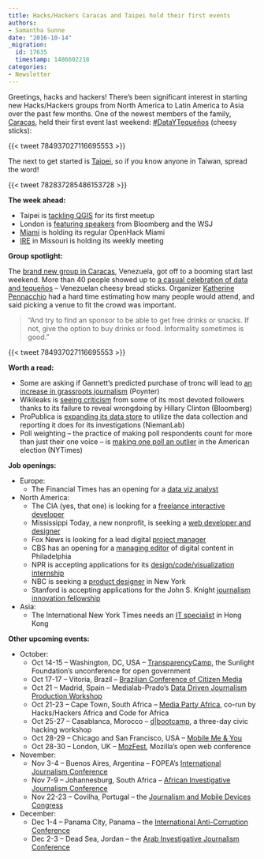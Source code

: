 ```yaml
---
title: Hacks/Hackers Caracas and Taipei hold their first events
authors:
- Samantha Sunne
date: "2016-10-14"
_migration:
  id: 17635
  timestamp: 1486602218
categories:
- Newsletter
---
```


Greetings, hacks and hackers! There&#8217;s been significant interest in starting new Hacks/Hackers groups from North America to Latin America to Asia over the past few months. One of the newest members of the family, [Caracas][1], held their first event last weekend: [#DataYTequeños][2] (cheesy sticks):

{{< tweet 784937027116695553 >}}

The next to get started is [Taipei][3], so if you know anyone in Taiwan, spread the word!

{{< tweet 782837285486153728 >}}

**The week ahead:**

  * Taipei is [tackling QGIS][4] for its first meetup
  * London is [featuring speakers][5] from Bloomberg and the WSJ
  * [Miami][6] is holding its regular OpenHack Miami
  * [IRE][7] in Missouri is holding its weekly meeting

**Group spotlight:**

The [brand new group in Caracas][1], Venezuela, got off to a booming start last weekend. More than 40 people showed up to [a casual celebration of data and tequeños][8] &#8211; Venezuelan cheesy bread sticks. Organizer [Katherine Pennacchio][9] had a hard time estimating how many people would attend, and said picking a venue to fit the crowd was important.

> &#8220;And try to find an sponsor to be able to get free drinks or snacks. If not, give the option to buy drinks or food. Informality sometimes is good.&#8221;

{{< tweet 784937027116695553 >}}

**Worth a read:**

  * Some are asking if Gannett&#8217;s predicted purchase of tronc will lead to [an increase in grassroots journalism][10] (Poynter)
  * Wikileaks is [seeing criticism][11] from some of its most devoted followers thanks to its failure to reveal wrongdoing by Hillary Clinton (Bloomberg)
  * ProPublica is [expanding its data store][12] to utilize the data collection and reporting it does for its investigations (NiemanLab)
  * Poll weighting &#8211; the practice of making poll respondents count for more than just their one voice &#8211; is [making one poll an outlier][13] in the American election (NYTimes)

**Job openings:**

  * Europe:
      * The Financial Times has an opening for a [data viz analyst][14]
  * North America:
      * The CIA (yes, that one) is looking for a [freelance interactive developer][15]
      * Mississippi Today, a new nonprofit, is seeking a [web developer and designer][16]
      * Fox News is looking for a lead digital [project manager][17]
      * CBS has an opening for a [managing editor][18] of digital content in Philadelphia
      * NPR is accepting applications for its [design/code/visualization internship][19]
      * NBC is seeking a [product designer][20] in New York
      * Stanford is accepting applications for the John S. Knight [journalism innovation fellowship][21]
  * Asia:
      * The International New York Times needs an [IT specialist][22] in Hong Kong

**Other upcoming events:**

  * October:
      * Oct 14-15 &#8211; Washington, DC, USA &#8211; [TransparencyCamp][23], the Sunlight Foundation&#8217;s unconference for open government
      * Oct 17-17 &#8211; Vitoria, Brazil &#8211; [Brazilian Conference of Citizen Media][24]
      * Oct 21 &#8211; Madrid, Spain &#8211; Medialab-Prado&#8217;s [Data Driven Journalism Production Workshop][25]
      * Oct 21-23 &#8211; Cape Town, South Africa &#8211; [Media Party Africa][26], co-run by Hacks/Hackers Africa and Code for Africa
      * Oct 25-27 &#8211; Casablanca, Morocco &#8211; [d|bootcamp][27], a three-day civic hacking workshop
      * Oct 28-29 &#8211; Chicago and San Francisco, USA &#8211; [Mobile Me & You][28]
      * Oct 28-30 &#8211; London, UK &#8211; [MozFest][29], Mozilla&#8217;s open web conference
  * November:
      * Nov 3-4 &#8211; Buenos Aires, Argentina &#8211; FOPEA&#8217;s [International Journalism Conference][30]
      * Nov 7-9 &#8211; Johannesburg, South Africa &#8211; [African Investigative Journalism Conference][31]
      * Nov 22-23 &#8211; Covilha, Portugal &#8211; the [Journalism and Mobile Devices Congress][32]
  * December:
      * Dec 1-4 &#8211; Panama City, Panama &#8211; the [International Anti-Corruption Conference][33]
      * Dec 2-3 &#8211; Dead Sea, Jordan &#8211; the [Arab Investigative Journalism Conference][34]

 [1]: http://www.meetup.com/Hacks-Hackers-Periodistas-y-Programadores-Caracas/
 [2]: https://twitter.com/hashtag/DataYTeque%C3%B1os?src=hash
 [3]: https://twitter.com/hackshackersTPE
 [4]: http://www.accupass.com/go/hhtpe01
 [5]: https://www.eventbrite.co.uk/e/hackshackers-london-october-meetup-tickets-28388663256
 [6]: http://www.meetup.com/Hacks-Hackers-Miami/
 [7]: http://www.meetup.com/hackshackersIRE/
 [8]: http://www.meetup.com/Hacks-Hackers-Periodistas-y-Programadores-Caracas/events/234249929/
 [9]: https://twitter.com/KathyPennacchio
 [10]: http://www.poynter.org/2016/if-gannett-buys-tronc-and-cuts-a-new-crop-of-grassroots-sites-could-follow/433644/?utm_source=Daily+Lab+email+list&utm_campaign=231956195f-dailylabemail3&utm_medium=email&utm_term=0_d68264fd5e-231956195f-396065225
 [11]: http://www.bloomberg.com/news/articles/2016-10-11/how-julian-assange-turned-wikileaks-into-trump-s-best-friend
 [12]: http://www.niemanlab.org/2016/10/propublicas-data-store-which-has-pulled-in-200k-is-now-selling-datasets-for-other-news-orgs/?utm_source=Daily+Lab+email+list&utm_campaign=231956195f-dailylabemail3&utm_medium=email&utm_term=0_d68264fd5e-231956195f-396065225
 [13]: http://www.nytimes.com/2016/10/13/upshot/how-one-19-year-old-illinois-man-is-distorting-national-polling-averages.html
 [14]: http://www.gorkanajobs.co.uk/job/64951/ft-confidential-research-data-visualisation-analyst/?deviceType=Desktop&TrackID=1
 [15]: http://snd.org/jobs/view/interactive-designer-8/
 [16]: http://mississippitoday.org/productweb-developer-and-designer/
 [17]: https://www.mediabistro.com/jobs/description/349091/lead-project-manager/?TrackID=52
 [18]: http://www.careers.poynter.org/job/17215491/q-Managing%20Editor-l-Philadelphia%2C%20PA
 [19]: http://blog.apps.npr.org/2016/10/12/winter-2017-designer-developer-internship.html
 [20]: https://sjobs.brassring.com/TGWEbHost/jobdetails.aspx?partnerid=25354&siteid=5108&areq=29887br
 [21]: http://ijnet.org/en/opportunities/john-s-knight-journalism-fellowships-open-worldwide
 [22]: http://hk.jobsdb.com/hk/en/job/technical-support-systems-specialist-publishing-100003004818898
 [23]: https://tcamp.sunlightfoundation.com/register/
 [24]: http://eventos.ufes.br/index.php/midiacidada/midiacidada
 [25]: http://medialab-prado.es/article/iv-taller-periodismo-de-datos-convocatoria-de-proyectos
 [26]: https://www.eventbrite.com/e/media-party-africa-tickets-27194686038
 [27]: http://casablanca.dbootcamp.org/
 [28]: http://www.mobileme-you.com/
 [29]: https://mozillafestival.org/
 [30]: http://gijn.us5.list-manage.com/track/click?u=0212d7db984672e4fe5ac3daf&id=d7e6fda37c&e=819f761f16
 [31]: http://www.journalism.co.za/aijc/
 [32]: http://ijnet.org/en/opportunities/conference-focuses-mobile-journalism-portugal
 [33]: http://16iacc.org/
 [34]: http://en.arij.net/
